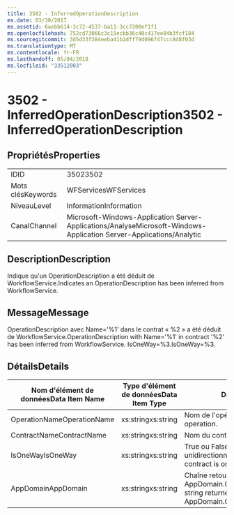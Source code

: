 ```yaml
---
title: 3502 - InferredOperationDescription
ms.date: 03/30/2017
ms.assetid: 6aebb614-3c72-4537-ba11-3cc7200ef1f1
ms.openlocfilehash: 752cd73066c3c15ecbb36c40c417ee84b3fcf184
ms.sourcegitcommit: 3d5d33f384eeba41b2dff79d096f47ccc8d8f03d
ms.translationtype: MT
ms.contentlocale: fr-FR
ms.lasthandoff: 05/04/2018
ms.locfileid: "33512003"
---
```

# <a name="3502---inferredoperationdescription"></a><span data-ttu-id="8838e-102">3502 - InferredOperationDescription</span><span class="sxs-lookup"><span data-stu-id="8838e-102">3502 - InferredOperationDescription</span></span>
## <a name="properties"></a><span data-ttu-id="8838e-103">Propriétés</span><span class="sxs-lookup"><span data-stu-id="8838e-103">Properties</span></span>  
  
|||  
|-|-|  
|<span data-ttu-id="8838e-104">ID</span><span class="sxs-lookup"><span data-stu-id="8838e-104">ID</span></span>|<span data-ttu-id="8838e-105">3502</span><span class="sxs-lookup"><span data-stu-id="8838e-105">3502</span></span>|  
|<span data-ttu-id="8838e-106">Mots clés</span><span class="sxs-lookup"><span data-stu-id="8838e-106">Keywords</span></span>|<span data-ttu-id="8838e-107">WFServices</span><span class="sxs-lookup"><span data-stu-id="8838e-107">WFServices</span></span>|  
|<span data-ttu-id="8838e-108">Niveau</span><span class="sxs-lookup"><span data-stu-id="8838e-108">Level</span></span>|<span data-ttu-id="8838e-109">Information</span><span class="sxs-lookup"><span data-stu-id="8838e-109">Information</span></span>|  
|<span data-ttu-id="8838e-110">Canal</span><span class="sxs-lookup"><span data-stu-id="8838e-110">Channel</span></span>|<span data-ttu-id="8838e-111">Microsoft-Windows-Application Server-Applications/Analyse</span><span class="sxs-lookup"><span data-stu-id="8838e-111">Microsoft-Windows-Application Server-Applications/Analytic</span></span>|  
  
## <a name="description"></a><span data-ttu-id="8838e-112">Description</span><span class="sxs-lookup"><span data-stu-id="8838e-112">Description</span></span>  
 <span data-ttu-id="8838e-113">Indique qu'un OperationDescription a été déduit de WorkflowService.</span><span class="sxs-lookup"><span data-stu-id="8838e-113">Indicates an OperationDescription has been inferred from WorkflowService.</span></span>  
  
## <a name="message"></a><span data-ttu-id="8838e-114">Message</span><span class="sxs-lookup"><span data-stu-id="8838e-114">Message</span></span>  
 <span data-ttu-id="8838e-115">OperationDescription avec Name='%1' dans le contrat « %2 » a été déduit de WorkflowService.</span><span class="sxs-lookup"><span data-stu-id="8838e-115">OperationDescription with Name='%1' in contract '%2' has been inferred from WorkflowService.</span></span> <span data-ttu-id="8838e-116">IsOneWay=%3.</span><span class="sxs-lookup"><span data-stu-id="8838e-116">IsOneWay=%3.</span></span>  
  
## <a name="details"></a><span data-ttu-id="8838e-117">Détails</span><span class="sxs-lookup"><span data-stu-id="8838e-117">Details</span></span>  
  
|<span data-ttu-id="8838e-118">Nom d'élément de données</span><span class="sxs-lookup"><span data-stu-id="8838e-118">Data Item Name</span></span>|<span data-ttu-id="8838e-119">Type d'élément de données</span><span class="sxs-lookup"><span data-stu-id="8838e-119">Data Item Type</span></span>|<span data-ttu-id="8838e-120">Description</span><span class="sxs-lookup"><span data-stu-id="8838e-120">Description</span></span>|  
|--------------------|--------------------|-----------------|  
|<span data-ttu-id="8838e-121">OperationName</span><span class="sxs-lookup"><span data-stu-id="8838e-121">OperationName</span></span>|<span data-ttu-id="8838e-122">xs:string</span><span class="sxs-lookup"><span data-stu-id="8838e-122">xs:string</span></span>|<span data-ttu-id="8838e-123">Nom de l'opération.</span><span class="sxs-lookup"><span data-stu-id="8838e-123">The name of the operation.</span></span>|  
|<span data-ttu-id="8838e-124">ContractName</span><span class="sxs-lookup"><span data-stu-id="8838e-124">ContractName</span></span>|<span data-ttu-id="8838e-125">xs:string</span><span class="sxs-lookup"><span data-stu-id="8838e-125">xs:string</span></span>|<span data-ttu-id="8838e-126">Nom du contrat.</span><span class="sxs-lookup"><span data-stu-id="8838e-126">The name of the contract.</span></span>|  
|<span data-ttu-id="8838e-127">IsOneWay</span><span class="sxs-lookup"><span data-stu-id="8838e-127">IsOneWay</span></span>|<span data-ttu-id="8838e-128">xs:string</span><span class="sxs-lookup"><span data-stu-id="8838e-128">xs:string</span></span>|<span data-ttu-id="8838e-129">True ou False indiquant si le contrat est unidirectionnel.</span><span class="sxs-lookup"><span data-stu-id="8838e-129">True or False indicating if the contract is one-way.</span></span>|  
|<span data-ttu-id="8838e-130">AppDomain</span><span class="sxs-lookup"><span data-stu-id="8838e-130">AppDomain</span></span>|<span data-ttu-id="8838e-131">xs:string</span><span class="sxs-lookup"><span data-stu-id="8838e-131">xs:string</span></span>|<span data-ttu-id="8838e-132">Chaîne retournée par AppDomain.CurrentDomain.FriendlyName.</span><span class="sxs-lookup"><span data-stu-id="8838e-132">The string returned by AppDomain.CurrentDomain.FriendlyName.</span></span>|
